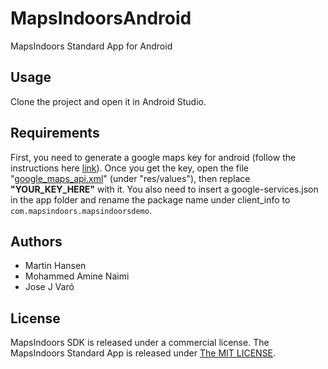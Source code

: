 # MapsIndoorsAndroid

MapsIndoors Standard App for Android

## Usage

Clone the project and open it in Android Studio.

## Requirements

First, you need to generate a google maps key for android (follow the instructions here [link](https://developers.google.com/maps/documentation/android-sdk/signup)). Once you get the key, open the file "[google_maps_api.xml](./app/src/main/res/values/google_maps_api.xml)" (under  "res/values"), then replace __"YOUR_KEY_HERE"__ with it. You also need to insert a google-services.json in the app folder and rename the package name under client_info to `com.mapsindoors.mapsindoorsdemo`.

## Authors

* Martin Hansen
* Mohammed Amine Naimi
* Jose J Varó

## License

MapsIndoors SDK is released under a commercial license. The MapsIndoors Standard App is released under [The MIT LICENSE](LICENSE).
